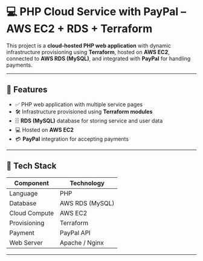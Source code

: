 # 💻 PHP Cloud Service with PayPal – AWS EC2 + RDS + Terraform

This project is a **cloud-hosted PHP web application** with dynamic infrastructure provisioning using **Terraform**, hosted on **AWS EC2**, connected to **AWS RDS (MySQL)**, and integrated with **PayPal** for handling payments.

---

## 🧩 Features

- ✅ PHP web application with multiple service pages
- 🛠️ Infrastructure provisioned using **Terraform modules**
- 🗄️ **RDS (MySQL)** database for storing service and user data
- 💻 Hosted on **AWS EC2**
- 💳 **PayPal** integration for accepting payments

---

## 🧱 Tech Stack

| Component     | Technology     |
|---------------|----------------|
| Language      | PHP            |
| Database      | AWS RDS (MySQL)|
| Cloud Compute | AWS EC2        |
| Provisioning  | Terraform      |
| Payment       | PayPal API     |
| Web Server    | Apache / Nginx |

---
